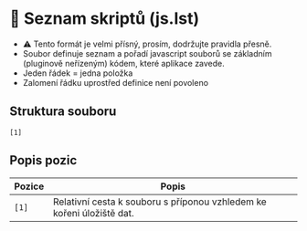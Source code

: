 # 📄 Seznam skriptů (js.lst)

- ⚠️ Tento formát je velmi přísný, prosím, dodržujte pravidla přesně.
- Soubor definuje seznam a pořadí javascript souborů se základním (pluginově neřízeným) kódem, které aplikace zavede.
- Jeden řádek = jedna položka
- Zalomení řádku uprostřed definice není povoleno

## Struktura souboru

```text
[1]
```

## Popis pozic

| Pozice | Popis |
|---|---|
| `[1]` | Relativní cesta k souboru s příponou vzhledem ke kořeni úložiště dat. |
